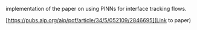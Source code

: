implementation of the paper on using PINNs for interface tracking flows.

[https://pubs.aip.org/aip/pof/article/34/5/052109/2846695](Link to paper)


